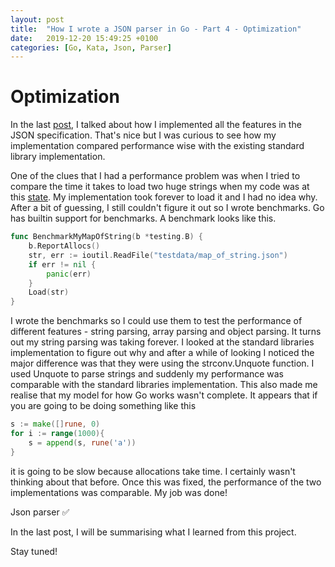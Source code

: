 ```yaml
---
layout: post
title:  "How I wrote a JSON parser in Go - Part 4 - Optimization"
date:   2019-12-20 15:49:25 +0100
categories: [Go, Kata, Json, Parser]
---
```



# Optimization
In the last [post](https://opethe1st.github.io/go/kata/json/parser/2019/12/20/adding-more-features.html), I talked about how I implemented all the features in the JSON specification.
That's nice but I was curious to see how my implementation compared performance wise with the existing standard library implementation.

One of the clues that I had a performance problem was when I tried to compare the time it takes to load two huge strings when my code was at this [state](https://github.com/opethe1st/GoJson/commit/943435f24b71ab954f52d910ed0931816e51ead5).
My implementation took forever to load it and I had no idea why. After a bit of guessing, I still couldn't figure it out so I wrote benchmarks.
Go has builtin support for benchmarks. A benchmark looks like this.

```go
func BenchmarkMyMapOfString(b *testing.B) {
	b.ReportAllocs()
	str, err := ioutil.ReadFile("testdata/map_of_string.json")
	if err != nil {
		panic(err)
	}
	Load(str)
}
```

I wrote the benchmarks so I could use them to test the performance of different features - string parsing, array parsing and object parsing. It turns out my string parsing was taking forever. I looked at the standard libraries implementation to figure out why and after a while of looking I noticed the major difference was that they were using the strconv.Unquote function. I used Unquote to parse strings and suddenly my performance was comparable with the standard libraries implementation.
This also made me realise that my model for how Go works wasn't complete. It appears that if you are going to be doing something like this
```go
s := make([]rune, 0)
for i := range(1000){
    s = append(s, rune('a'))
}
```
it is going to be slow because allocations take time. I certainly wasn't thinking about that before. Once this was fixed, the performance of the two implementations was comparable. My job was done!

Json parser ✅

In the last post, I will be summarising what I learned from this project.

Stay tuned!
